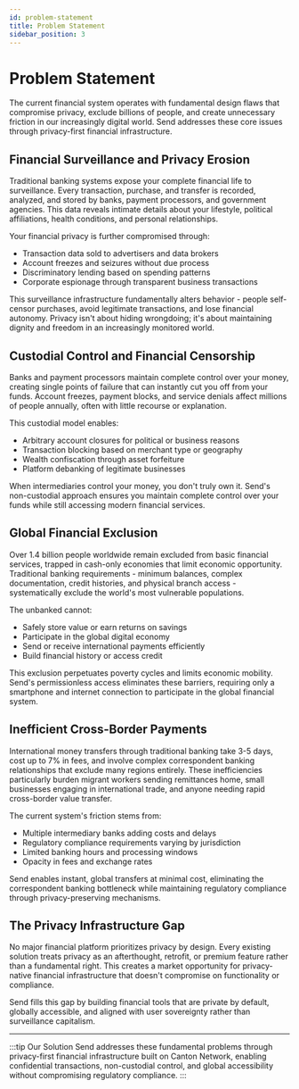 ```yaml
---
id: problem-statement
title: Problem Statement
sidebar_position: 3
---
```


# Problem Statement

The current financial system operates with fundamental design flaws that compromise privacy, exclude billions of people, and create unnecessary friction in our increasingly digital world. Send addresses these core issues through privacy-first financial infrastructure.

## Financial Surveillance and Privacy Erosion

Traditional banking systems expose your complete financial life to surveillance. Every transaction, purchase, and transfer is recorded, analyzed, and stored by banks, payment processors, and government agencies. This data reveals intimate details about your lifestyle, political affiliations, health conditions, and personal relationships.

Your financial privacy is further compromised through:
- Transaction data sold to advertisers and data brokers
- Account freezes and seizures without due process
- Discriminatory lending based on spending patterns
- Corporate espionage through transparent business transactions

This surveillance infrastructure fundamentally alters behavior - people self-censor purchases, avoid legitimate transactions, and lose financial autonomy. Privacy isn't about hiding wrongdoing; it's about maintaining dignity and freedom in an increasingly monitored world.

## Custodial Control and Financial Censorship

Banks and payment processors maintain complete control over your money, creating single points of failure that can instantly cut you off from your funds. Account freezes, payment blocks, and service denials affect millions of people annually, often with little recourse or explanation.

This custodial model enables:
- Arbitrary account closures for political or business reasons
- Transaction blocking based on merchant type or geography
- Wealth confiscation through asset forfeiture
- Platform debanking of legitimate businesses

When intermediaries control your money, you don't truly own it. Send's non-custodial approach ensures you maintain complete control over your funds while still accessing modern financial services.

## Global Financial Exclusion

Over 1.4 billion people worldwide remain excluded from basic financial services, trapped in cash-only economies that limit economic opportunity. Traditional banking requirements - minimum balances, complex documentation, credit histories, and physical branch access - systematically exclude the world's most vulnerable populations.

The unbanked cannot:
- Safely store value or earn returns on savings
- Participate in the global digital economy
- Send or receive international payments efficiently
- Build financial history or access credit

This exclusion perpetuates poverty cycles and limits economic mobility. Send's permissionless access eliminates these barriers, requiring only a smartphone and internet connection to participate in the global financial system.

## Inefficient Cross-Border Payments

International money transfers through traditional banking take 3-5 days, cost up to 7% in fees, and involve complex correspondent banking relationships that exclude many regions entirely. These inefficiencies particularly burden migrant workers sending remittances home, small businesses engaging in international trade, and anyone needing rapid cross-border value transfer.

The current system's friction stems from:
- Multiple intermediary banks adding costs and delays
- Regulatory compliance requirements varying by jurisdiction
- Limited banking hours and processing windows
- Opacity in fees and exchange rates

Send enables instant, global transfers at minimal cost, eliminating the correspondent banking bottleneck while maintaining regulatory compliance through privacy-preserving mechanisms.

## The Privacy Infrastructure Gap

No major financial platform prioritizes privacy by design. Every existing solution treats privacy as an afterthought, retrofit, or premium feature rather than a fundamental right. This creates a market opportunity for privacy-native financial infrastructure that doesn't compromise on functionality or compliance.

Send fills this gap by building financial tools that are private by default, globally accessible, and aligned with user sovereignty rather than surveillance capitalism.

---

:::tip Our Solution
Send addresses these fundamental problems through privacy-first financial infrastructure built on Canton Network, enabling confidential transactions, non-custodial control, and global accessibility without compromising regulatory compliance.
:::